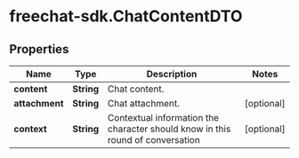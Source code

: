 # freechat-sdk.ChatContentDTO

## Properties

Name | Type | Description | Notes
------------ | ------------- | ------------- | -------------
**content** | **String** | Chat content. | 
**attachment** | **String** | Chat attachment. | [optional] 
**context** | **String** | Contextual information the character should know in this round of conversation | [optional] 



